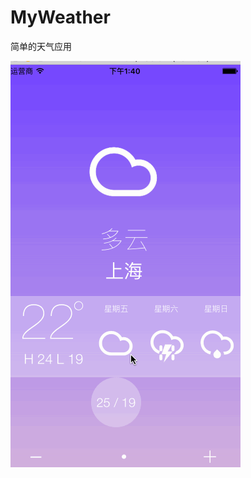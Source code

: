 # MyWeather
简单的天气应用

![image](https://github.com/zhuyongqing/MyWeather/raw/master/MyWeather/MyWeather.gif)

